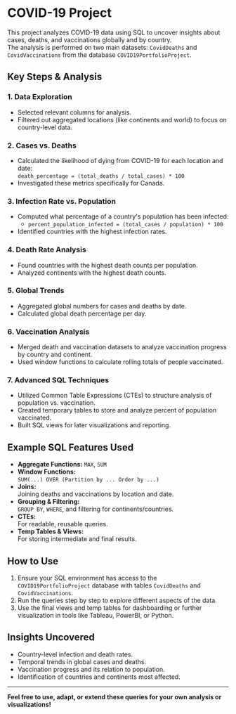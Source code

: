 # COVID-19 Project

This project analyzes COVID-19 data using SQL to uncover insights about cases, deaths, and vaccinations globally and by country.  
The analysis is performed on two main datasets: `CovidDeaths` and `CovidVaccinations` from the database `COVID19PortfolioProject`.

## Key Steps & Analysis

### 1. Data Exploration
- Selected relevant columns for analysis.
- Filtered out aggregated locations (like continents and world) to focus on country-level data.

### 2. Cases vs. Deaths
- Calculated the likelihood of dying from COVID-19 for each location and date:  
  `death_percentage = (total_deaths / total_cases) * 100`
- Investigated these metrics specifically for Canada.

### 3. Infection Rate vs. Population
- Computed what percentage of a country's population has been infected:
  - `percent_population_infected = (total_cases / population) * 100`
- Identified countries with the highest infection rates.

### 4. Death Rate Analysis
- Found countries with the highest death counts per population.
- Analyzed continents with the highest death counts.

### 5. Global Trends
- Aggregated global numbers for cases and deaths by date.
- Calculated global death percentage per day.

### 6. Vaccination Analysis
- Merged death and vaccination datasets to analyze vaccination progress by country and continent.
- Used window functions to calculate rolling totals of people vaccinated.

### 7. Advanced SQL Techniques
- Utilized Common Table Expressions (CTEs) to structure analysis of population vs. vaccination.
- Created temporary tables to store and analyze percent of population vaccinated.
- Built SQL views for later visualizations and reporting.

## Example SQL Features Used

- **Aggregate Functions:** `MAX`, `SUM`
- **Window Functions:**  
  `SUM(...) OVER (Partition by ... Order by ...)`
- **Joins:**  
  Joining deaths and vaccinations by location and date.
- **Grouping & Filtering:**  
  `GROUP BY`, `WHERE`, and filtering for continents/countries.
- **CTEs:**  
  For readable, reusable queries.
- **Temp Tables & Views:**  
  For storing intermediate and final results.

## How to Use

1. Ensure your SQL environment has access to the `COVID19PortfolioProject` database with tables `CovidDeaths` and `CovidVaccinations`.
2. Run the queries step by step to explore different aspects of the data.
3. Use the final views and temp tables for dashboarding or further visualization in tools like Tableau, PowerBI, or Python.

## Insights Uncovered

- Country-level infection and death rates.
- Temporal trends in global cases and deaths.
- Vaccination progress and its relation to population.
- Identification of countries and continents most affected.

---

**Feel free to use, adapt, or extend these queries for your own analysis or visualizations!**